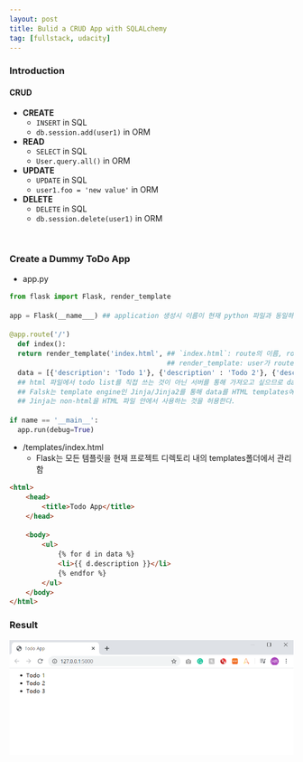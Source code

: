 ```yaml
---
layout: post
title: Bulid a CRUD App with SQLALchemy
tag: [fullstack, udacity]
---
```


### Introduction
#### CRUD
- **CREATE**
  - `INSERT` in SQL
  - `db.session.add(user1)` in ORM
- **READ**
  - `SELECT` in SQL
  - `User.query.all()` in ORM
- **UPDATE**
  - `UPDATE` in SQL
  - `user1.foo = 'new value'` in ORM
- **DELETE**
  - `DELETE` in SQL
  - `db.session.delete(user1)` in ORM
  
 <br>
 
### Create a Dummy ToDo App
  
- app.py
```python
from flask import Flask, render_template
  
app = Flask(__name___) ## application 생성시 이름이 현재 python 파일과 동일하도록 설정
  
@app.route('/')
  def index():
  return render_template('index.html', ## `index.html`: route의 이름, route handler의 이름과 동일하게 설정
                                       ## render_template: user가 route를 방문할 때마다 HTML파일이 유저에게 render되도록 함
  data = [{'description': 'Todo 1'}, {'description' : 'Todo 2'}, {'description': 'Todo 3'}])
  ## html 파일에서 todo list를 직접 쓰는 것이 아닌 서버를 통해 가져오고 싶으므로 data라는 변수로 list를 생성함
  ## Falsk는 template engine인 Jinja/Jinja2를 통해 data를 HTML templates에서 사용하는 것을 허용
  ## Jinja는 non-html을 HTML 파일 안에서 사용하는 것을 허용한다.
  
if name == '__main__':
  app.run(debug=True)
```

- /templates/index.html
  - Flask는 모든 템플릿을 현재 프로젝트 디렉토리 내의 templates폴더에서 관리함
```html
<html>
    <head>
        <title>Todo App</title>
    </head>

    <body>
        <ul>
            {% for d in data %}
            <li>{{ d.description }}</li>
            {% endfor %}
        </ul>
    </body>
</html>
```

### Result
![todoapp_result](/img/todoapp_result.png)

